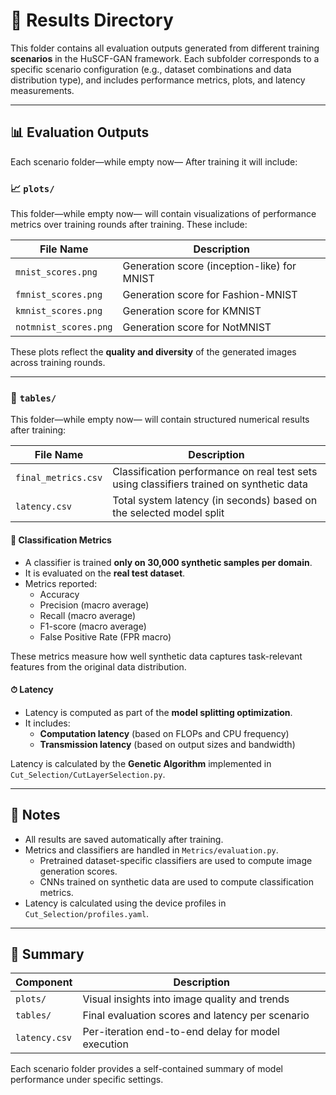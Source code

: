 # 📁 Results Directory

This folder contains all evaluation outputs generated from different training **scenarios** in the HuSCF-GAN framework. Each subfolder corresponds to a specific scenario configuration (e.g., dataset combinations and data distribution type), and includes performance metrics, plots, and latency measurements.

---

## 📊 Evaluation Outputs

Each scenario folder—while empty now— After training it will include:

### 📈 `plots/`

This folder—while empty now— will contain visualizations of performance metrics over training rounds after training. These include:

| File Name               | Description                                          |
|-------------------------|------------------------------------------------------|
| `mnist_scores.png`      | Generation score (inception-like) for MNIST         |
| `fmnist_scores.png`     | Generation score for Fashion-MNIST                  |
| `kmnist_scores.png`     | Generation score for KMNIST                         |
| `notmnist_scores.png`   | Generation score for NotMNIST                       |


These plots reflect the **quality and diversity** of the generated images across training rounds.

---

### 📄 `tables/`

This folder—while empty now— will contain structured numerical results after training:

| File Name              | Description                                                              |
|------------------------|--------------------------------------------------------------------------|
| `final_metrics.csv`    | Classification performance on real test sets using classifiers trained on synthetic data |
| `latency.csv`          | Total system latency (in seconds) based on the selected model split      |

#### 🧪 Classification Metrics

- A classifier is trained **only on 30,000 synthetic samples per domain**.
- It is evaluated on the **real test dataset**.
- Metrics reported:
  - Accuracy
  - Precision (macro average)
  - Recall (macro average)
  - F1-score (macro average)
  - False Positive Rate (FPR macro)

These metrics measure how well synthetic data captures task-relevant features from the original data distribution.

#### ⏱ Latency

- Latency is computed as part of the **model splitting optimization**.
- It includes:
  - **Computation latency** (based on FLOPs and CPU frequency)
  - **Transmission latency** (based on output sizes and bandwidth)

Latency is calculated by the **Genetic Algorithm** implemented in `Cut_Selection/CutLayerSelection.py`.

---

## 📝 Notes

- All results are saved automatically after training.
- Metrics and classifiers are handled in `Metrics/evaluation.py`.
  - Pretrained dataset-specific classifiers are used to compute image generation scores.
  - CNNs trained on synthetic data are used to compute classification metrics.
- Latency is calculated using the device profiles in `Cut_Selection/profiles.yaml`.

---


## 🔁 Summary

| Component      | Description                                      |
|----------------|--------------------------------------------------|
| `plots/`       | Visual insights into image quality and trends    |
| `tables/`      | Final evaluation scores and latency per scenario |
| `latency.csv`  | Per-iteration end-to-end delay for model execution |

Each scenario folder provides a self-contained summary of model performance under specific settings.
